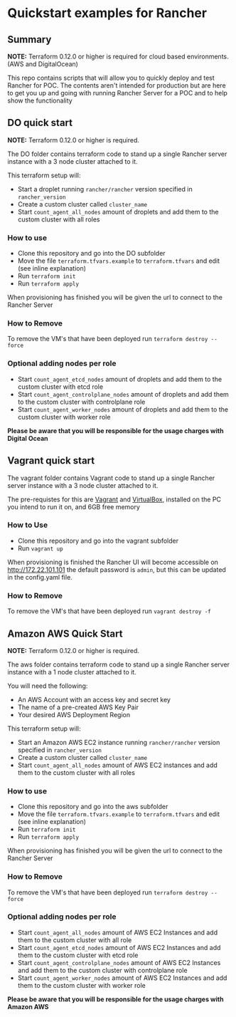 # Quickstart examples for Rancher

## Summary

**NOTE:** Terraform 0.12.0 or higher is required for cloud based environments. (AWS and DigitalOcean)

This repo contains scripts that will allow you to quickly deploy and test Rancher for POC.
The contents aren't intended for production but are here to get you up and going with running Rancher Server for a POC and to help show the functionality

## DO quick start

**NOTE:** Terraform 0.12.0 or higher is required.

The DO folder contains terraform code to stand up a single Rancher server instance with a 3 node cluster attached to it.

This terraform setup will:

- Start a droplet running `rancher/rancher` version specified in `rancher_version`
- Create a custom cluster called `cluster_name`
- Start `count_agent_all_nodes` amount of droplets and add them to the custom cluster with all roles

### How to use

- Clone this repository and go into the DO subfolder
- Move the file `terraform.tfvars.example` to `terraform.tfvars` and edit (see inline explanation)
- Run `terraform init`
- Run `terraform apply`

When provisioning has finished you will be given the url to connect to the Rancher Server

### How to Remove

To remove the VM's that have been deployed run `terraform destroy --force`

### Optional adding nodes per role
- Start `count_agent_etcd_nodes` amount of droplets and add them to the custom cluster with etcd role
- Start `count_agent_controlplane_nodes` amount of droplets and add them to the custom cluster with controlplane role
- Start `count_agent_worker_nodes` amount of droplets and add them to the custom cluster with worker role

**Please be aware that you will be responsible for the usage charges with Digital Ocean**

## Vagrant quick start

The vagrant folder contains Vagrant code to stand up a single Rancher server instance with a 3 node cluster attached to it.

The pre-requistes for this are [Vagrant](https://www.vagrantup.com) and [VirtualBox](https://www.virtualbox.org), installed on the PC you intend to run it on, and 6GB free memory

### How to Use

- Clone this repository and go into the vagrant subfolder
- Run `vagrant up`

When provisioning is finished the Rancher UI will become accessible on http://172.22.101.101 the default password is `admin`, but this can be updated in the config.yaml file.

### How to Remove

To remove the VM's that have been deployed run `vagrant destroy -f`

## Amazon AWS Quick Start

**NOTE:** Terraform 0.12.0 or higher is required.

The aws folder contains terraform code to stand up a single Rancher server instance with a 1 node cluster attached to it.

You will need the following:

- An AWS Account with an access key and secret key
- The name of a pre-created AWS Key Pair
- Your desired AWS Deployment Region

This terraform setup will:

- Start an Amazon AWS EC2 instance running `rancher/rancher` version specified in `rancher_version`
- Create a custom cluster called `cluster_name`
- Start `count_agent_all_nodes` amount of AWS EC2 instances and add them to the custom cluster with all roles

### How to use

- Clone this repository and go into the aws subfolder
- Move the file `terraform.tfvars.example` to `terraform.tfvars` and edit (see inline explanation)
- Run `terraform init`
- Run `terraform apply`

When provisioning has finished you will be given the url to connect to the Rancher Server

### How to Remove

To remove the VM's that have been deployed run `terraform destroy --force`

### Optional adding nodes per role
- Start `count_agent_all_nodes` amount of AWS EC2 Instances and add them to the custom cluster with all role
- Start `count_agent_etcd_nodes` amount of AWS EC2 Instances and add them to the custom cluster with etcd role
- Start `count_agent_controlplane_nodes` amount of AWS EC2 Instances and add them to the custom cluster with controlplane role
- Start `count_agent_worker_nodes` amount of AWS EC2 Instances and add them to the custom cluster with worker role

**Please be aware that you will be responsible for the usage charges with Amazon AWS**
